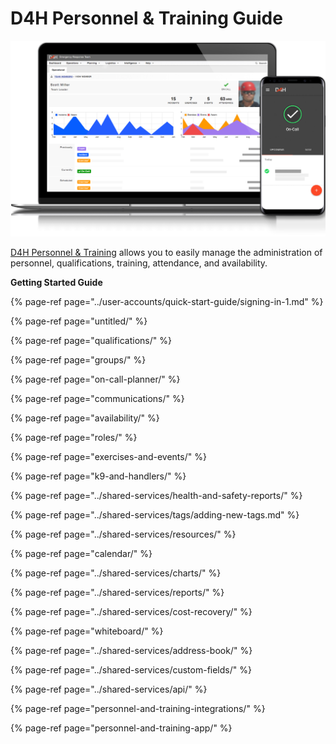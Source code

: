 # D4H Personnel & Training Guide

![](../.gitbook/assets/image.png)

[D4H Personnel & Training](https://d4htechnologies.com/personnel-training) allows you to easily manage the administration of personnel, qualifications, training, attendance, and availability.

**Getting Started Guide**  


{% page-ref page="../user-accounts/quick-start-guide/signing-in-1.md" %}

{% page-ref page="untitled/" %}

{% page-ref page="qualifications/" %}

{% page-ref page="groups/" %}

{% page-ref page="on-call-planner/" %}

{% page-ref page="communications/" %}

{% page-ref page="availability/" %}

{% page-ref page="roles/" %}

{% page-ref page="exercises-and-events/" %}

{% page-ref page="k9-and-handlers/" %}

{% page-ref page="../shared-services/health-and-safety-reports/" %}

{% page-ref page="../shared-services/tags/adding-new-tags.md" %}

{% page-ref page="../shared-services/resources/" %}

{% page-ref page="calendar/" %}

{% page-ref page="../shared-services/charts/" %}

{% page-ref page="../shared-services/reports/" %}

{% page-ref page="../shared-services/cost-recovery/" %}

{% page-ref page="whiteboard/" %}

{% page-ref page="../shared-services/address-book/" %}

{% page-ref page="../shared-services/custom-fields/" %}

{% page-ref page="../shared-services/api/" %}

{% page-ref page="personnel-and-training-integrations/" %}

{% page-ref page="personnel-and-training-app/" %}







